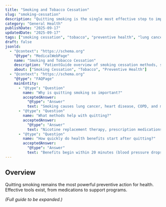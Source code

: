 ```yaml
---
title: "Smoking and Tobacco Cessation"
slug: "smoking-cessation"
description: "Quitting smoking is the single most effective step to improve health and prevent disease. Learn methods, supports, and benefits."
category: "General Health"
publishDate: "2025-09-17"
updatedDate: "2025-09-17"
tags: ["smoking cessation", "tobacco", "preventive health", "lung cancer", "addiction", "public health"]
draft: false
jsonld:
  - "@context": "https://schema.org"
    "@type": "MedicalWebPage"
    name: "Smoking and Tobacco Cessation"
    description: "PatientGuide overview of smoking cessation methods, supports, and health benefits."
    about: ["Smoking Cessation", "Tobacco", "Preventive Health"]
  - "@context": "https://schema.org"
    "@type": "FAQPage"
    mainEntity:
      - "@type": "Question"
        name: "Why is quitting smoking so important?"
        acceptedAnswer:
          "@type": "Answer"
          text: "Smoking causes lung cancer, heart disease, COPD, and many other illnesses. Quitting lowers risk immediately and continues to improve health over time."
      - "@type": "Question"
        name: "What methods help with quitting?"
        acceptedAnswer:
          "@type": "Answer"
          text: "Nicotine replacement therapy, prescription medications, behavioral counseling, and quitline support all increase chances of success."
      - "@type": "Question"
        name: "How quickly do health benefits start after quitting?"
        acceptedAnswer:
          "@type": "Answer"
          text: "Benefits begin within 20 minutes (blood pressure drops) and continue for years, with lung cancer risk halved after 10 years."
---
```


## Overview
Quitting smoking remains the most powerful preventive action for health. Effective tools exist, from medications to support programs.  

*(Full guide to be expanded.)*
